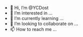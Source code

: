- 👋 Hi, I’m @YCDost
- 👀 I’m interested in ...
- 🌱 I’m currently learning ...
- 💞️ I’m looking to collaborate on ...
- 📫 How to reach me ...

<!---
YCDost/YCDost is a ✨ special ✨ repository because its `README.md` (this file) appears on your GitHub profile.
You can click the Preview link to take a look at your changes.
--->
